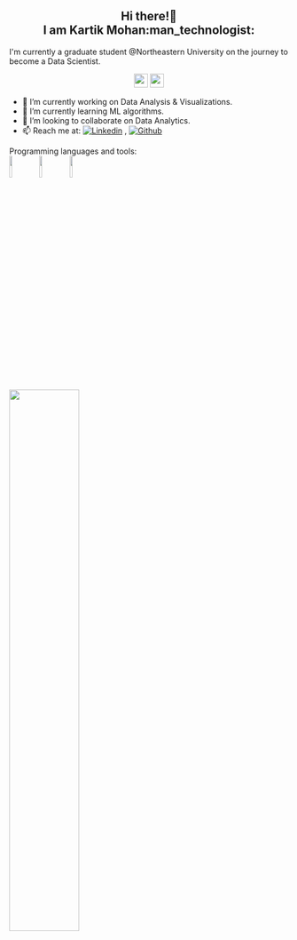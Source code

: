 <h2 align="center">Hi there!👋<br> I am Kartik Mohan:man_technologist:</h2>

<p>I'm currently a graduate student @Northeastern University on the journey to become a Data Scientist.</p>

<p align=center>
<img height="25" src="https://badges.pufler.dev/visits/mohan-kartik/mohan-kartik?color=black&logo=github" />
<img height="25" src="https://komarev.com/ghpvc/?username=mohan-kartik&color=brightgreen" />
<a href="https://github.com/mohan-kartik">
</a>
</p>

- 🔭 I’m currently working on Data Analysis & Visualizations.
- 🌱 I’m currently learning ML algorithms.
- 👯 I’m looking to collaborate on Data Analytics.
- 📫 Reach me at: [![Linkedin](https://img.shields.io/badge/-LinkedIn-blue?style=flat&logo=Linkedin&logoColor=white)](https://www.linkedin.com/in/mohan-kartik/) , [![Github](https://img.shields.io/badge/-Github-000?style=flat&logo=Github&logoColor=white)](https://github.com/kartik-mohan)


<p>
Programming languages and tools: <br>
<code><img width="10%" src="https://www.vectorlogo.zone/logos/python/python-ar21.svg"></code>
<code><img width="10%" src="https://www.vectorlogo.zone/logos/r-project/r-project-ar21.svg"></code>
<code><img width="10%" src="https://www.vectorlogo.zone/logos/mysql/mysql-ar21.svg"></code>
</p>
 <br>
<img width="50%" align="center" src="https://github-readme-stats.vercel.app/api?username=mohan-kartik&show_icons=true&hide_border=true" />
